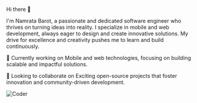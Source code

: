 Hi there 👋

I'm Namrata Barot, a passionate and dedicated software engineer who thrives on turning ideas into reality. I specialize in mobile and web development, always eager to design and create innovative solutions. My drive for excellence and creativity pushes me to learn and build continuously.

🔭 Currently working on Mobile and web technologies, focusing on building scalable and impactful solutions. 

👯 Looking to collaborate on Exciting open-source projects that foster innovation and community-driven development.

![Coder](https://i.giphy.com/media/v1.Y2lkPTc5MGI3NjExcmFqNTBobDJnd3dzcnUwZGIxdzgxZG9wYTZ1czRxNnpwY3p4OTFmNyZlcD12MV9pbnRlcm5hbF9naWZfYnlfaWQmY3Q9Zw/ekjmhJUGHJm7FC4Juo/giphy.gif) 
<!--
**NDBNeer/NDBNeer** is a ✨ _special_ ✨ repository because its `README.md` (this file) appears on your GitHub profile.

Here are some ideas to get you started:

- 🔭 I’m currently working on ...
- 🌱 I’m currently learning ...
- 👯 I’m looking to collaborate on ...
- 🤔 I’m looking for help with ...
- 💬 Ask me about ...
- 📫 How to reach me: ...
- 😄 Pronouns: ...
- ⚡ Fun fact: ...
-->
